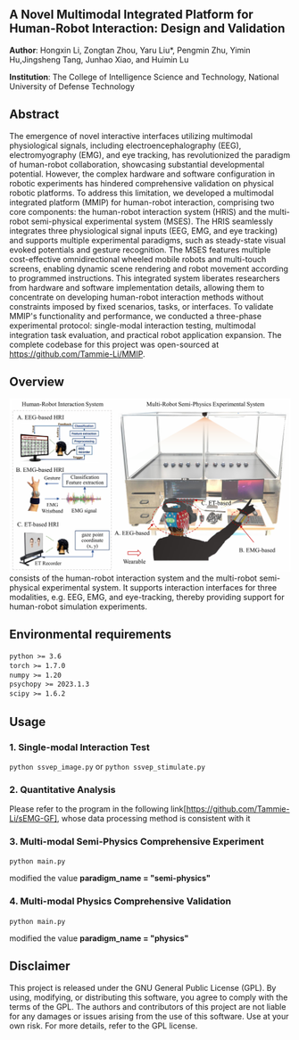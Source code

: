 ## A Novel Multimodal Integrated Platform for Human-Robot Interaction: Design and Validation
**Author**: Hongxin Li, Zongtan Zhou, Yaru Liu*, Pengmin Zhu, Yimin Hu,Jingsheng Tang, Junhao Xiao, and Huimin Lu 

**Institution**: The College of Intelligence Science and Technology, National University of Defense Technology

## Abstract
The emergence of novel interactive interfaces utilizing multimodal physiological signals, including electroencephalography (EEG), electromyography (EMG), and eye tracking, has revolutionized the paradigm of human-robot collaboration, showcasing substantial developmental potential. However, the complex hardware and software configuration in robotic experiments has hindered comprehensive validation on physical robotic platforms. To address this limitation, we developed a multimodal integrated platform (MMIP) for human-robot interaction, comprising two core components: the human-robot interaction system (HRIS) and the multi-robot semi-physical experimental system (MSES). The HRIS seamlessly integrates three physiological signal inputs (EEG, EMG, and eye tracking) and supports multiple experimental paradigms, such as steady-state visual evoked potentials and gesture recognition. The MSES features multiple cost-effective omnidirectional wheeled mobile robots and multi-touch screens, enabling dynamic scene rendering and robot movement according to programmed instructions. This integrated system liberates researchers from hardware and software implementation details, allowing them to concentrate on developing human-robot interaction methods without constraints imposed by fixed scenarios, tasks, or interfaces. To validate MMIP's functionality and performance, we conducted a three-phase experimental protocol: single-modal interaction testing, multimodal integration task evaluation, and practical robot application expansion. The complete codebase for this project was open-sourced at https://github.com/Tammie-Li/MMIP.

## Overview
![overview](/Lib/overview.png "The overall architecture of the MMIP")
consists of the human-robot interaction system and the multi-robot semi-physical experimental system. It supports interaction interfaces for three modalities, e.g. EEG, EMG, and eye-tracking, thereby providing support for human-robot simulation experiments.

## Environmental requirements
```txt
python >= 3.6
torch >= 1.7.0
numpy >= 1.20
psychopy >= 2023.1.3
scipy >= 1.6.2
```

## Usage
### 1. Single-modal Interaction Test 
```python ssvep_image.py``` or ```python ssvep_stimulate.py```
 
### 2. Quantitative Analysis
Please refer to the program in the following link[https://github.com/Tammie-Li/sEMG-GF], whose data processing method is consistent with it

### 3. Multi-modal Semi-Physics Comprehensive Experiment 
```python main.py``` 

modified the value **paradigm_name = "semi-physics"**


### 4. Multi-modal Physics Comprehensive Validation
```python main.py```

modified the value **paradigm_name = "physics"**

## Disclaimer 
This project is released under the GNU General Public License (GPL). By using, modifying, or distributing this software, you agree to comply with the terms of the GPL. The authors and contributors of this project are not liable for any damages or issues arising from the use of this software. Use at your own risk. For more details, refer to the GPL license.